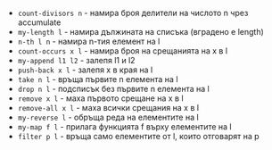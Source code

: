 - `count-divisors n` - намира броя делители на числото n чрез accumulate
- `my-length l` - намира дължината на списъка (вградено е length)
- `n-th l n` - намира n-тия елемент на l
- `count-occurs x l` - намира броя на срещанията на x в l
- `my-append l1 l2` - залепя l1 и l2
- `push-back x l` - залепя x в края на l
- `take n l` - връща първите n елемента на l
- `drop n l` - подсписък без първите n елемента на l
- `remove x l` - маха първото срещане на x в l
- `remove-all x l` - маха всички срещания на x в l
- `my-reverse l` - обръща реда на елементите на l
- `my-map f l` - прилага функцията f върху елементите на l
- `filter p l` - връща само елементите от l, които отговарят на p
